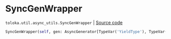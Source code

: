 # SyncGenWrapper
`toloka.util.async_utils.SyncGenWrapper` | [Source code](https://github.com/Toloka/toloka-kit/blob/v1.1.2/src/util/async_utils.py#L337)

```python
SyncGenWrapper(self, gen: AsyncGenerator[TypeVar('YieldType'), TypeVar('SendType')])
```

